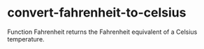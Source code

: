 # convert-fahrenheit-to-celsius
Function Fahrenheit returns the Fahrenheit equivalent of a Celsius temperature.
